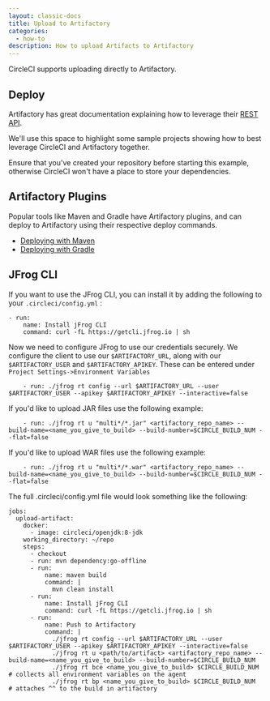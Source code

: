 ```yaml
---
layout: classic-docs
title: Upload to Artifactory
categories:
  - how-to
description: How to upload Artifacts to Artifactory
---
```

CircleCI supports uploading directly to Artifactory.

## Deploy

Artifactory has great documentation explaining how to leverage their [REST API](https://www.jfrog.com/confluence/display/RTF/Artifactory+REST+API).

We'll use this space to highlight some sample projects showing how to best leverage CircleCI and Artifactory together.

Ensure that you've created your repository before starting this example, otherwise CircleCI won't have a place to store your dependencies.

## Artifactory Plugins

Popular tools like Maven and Gradle have Artifactory plugins, and can deploy to Artifactory using their respective deploy commands.

- [Deploying with Maven](https://www.jfrog.com/confluence/display/RTF/Maven+Artifactory+Plugin)
- [Deploying with Gradle](https://www.jfrog.com/confluence/display/RTF/Gradle+Artifactory+Plugin)

## JFrog CLI

If you want to use the JFrog CLI, you can install it by adding the following to your `.circleci/config.yml` :

    - run:
        name: Install jFrog CLI
        command: curl -fL https://getcli.jfrog.io | sh
    
    

Now we need to configure JFrog to use our credentials securely. We configure the client to use our `$ARTIFACTORY_URL`, along with our `$ARTIFACTORY_USER` and `$ARTIFACTORY_APIKEY`. These can be entered under `Project Settings->Environment Variables`

        - run: ./jfrog rt config --url $ARTIFACTORY_URL --user $ARTIFACTORY_USER --apikey $ARTIFACTORY_APIKEY --interactive=false
    
    

If you'd like to upload JAR files use the following example:

        - run: ./jfrog rt u "multi*/*.jar" <artifactory_repo_name> --build-name=<name_you_give_to_build> --build-number=$CIRCLE_BUILD_NUM --flat=false
    

If you'd like to upload WAR files use the following example:

        - run: ./jfrog rt u "multi*/*.war" <artifactory_repo_name> --build-name=<name_you_give_to_build> --build-number=$CIRCLE_BUILD_NUM --flat=false
    

The full .circleci/config.yml file would look something like the following:

    jobs:
      upload-artifact:
        docker:
          - image: circleci/openjdk:8-jdk
        working_directory: ~/repo
        steps:
          - checkout
          - run: mvn dependency:go-offline
          - run:
              name: maven build
              command: |
                mvn clean install
          - run:
              name: Install jFrog CLI
              command: curl -fL https://getcli.jfrog.io | sh
          - run:
              name: Push to Artifactory
              command: |
                ./jfrog rt config --url $ARTIFACTORY_URL --user $ARTIFACTORY_USER --apikey $ARTIFACTORY_APIKEY --interactive=false
                ./jfrog rt u <path/to/artifact> <artifactory_repo_name> --build-name=<name_you_give_to_build> --build-number=$CIRCLE_BUILD_NUM
                ./jfrog rt bce <name_you_give_to_build> $CIRCLE_BUILD_NUM  # collects all environment variables on the agent
                ./jfrog rt bp <name_you_give_to_build> $CIRCLE_BUILD_NUM  # attaches ^^ to the build in artifactory
